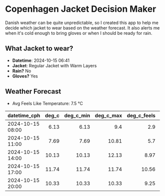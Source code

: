 
# Copenhagen Jacket Decision Maker

Danish weather can be quite unpredictable, so I created this app to help me decide which jacket to wear based on the weather forecast. 
It also alerts me when it's cold enough to bring gloves or when I should be ready for rain.

## What Jacket to wear?

- **Datetime**: 2024-10-15 06:41
- **Jacket**: Regular Jacket with Warm Layers
- **Rain?** No
- **Gloves?** Yes

## Weather Forecast
- Avg Feels Like Temperature: 7.5 °C

| datetime_cph     |   deg_c |   deg_c_min |   deg_c_max |   deg_c_feels | weather   | wind   | rain   |
|:-----------------|--------:|------------:|------------:|--------------:|:----------|:-------|:-------|
| 2024-10-15 08:00 |    6.13 |        6.13 |        9.4  |          2.9  | Clouds    | Low    | None   |
| 2024-10-15 11:00 |    7.69 |        7.69 |       10.81 |          5.7  | Clouds    | Low    | None   |
| 2024-10-15 14:00 |   10.13 |       10.13 |       12.13 |          8.97 | Clouds    | Low    | None   |
| 2024-10-15 17:00 |   11.74 |       11.74 |       11.74 |         10.56 | Clouds    | Low    | None   |
| 2024-10-15 20:00 |   10.33 |       10.33 |       10.33 |          9.25 | Clouds    | Low    | None   |
        